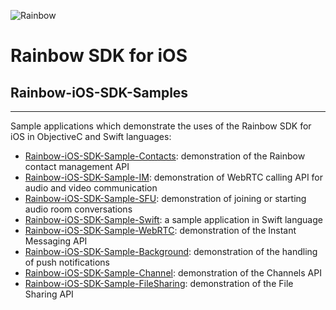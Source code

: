 ![Rainbow](images/logo_rainbow.png)

# Rainbow SDK for iOS
 
## Rainbow-iOS-SDK-Samples
---

Sample applications which demonstrate the uses of the Rainbow SDK for iOS in ObjectiveC and Swift languages:

- [Rainbow-iOS-SDK-Sample-Contacts](https://github.com/Rainbow-CPaaS/Rainbow-iOS-SDK-Samples/tree/master/Rainbow-iOS-SDK-Sample-Contacts): demonstration of the Rainbow contact management API
- [Rainbow-iOS-SDK-Sample-IM](https://github.com/Rainbow-CPaaS/Rainbow-iOS-SDK-Samples/tree/master/Rainbow-iOS-SDK-Sample-IM): demonstration of WebRTC calling API for audio and video communication
- [Rainbow-iOS-SDK-Sample-SFU](https://github.com/Rainbow-CPaaS/Rainbow-iOS-SDK-Samples/tree/master/Rainbow-iOS-SDK-Sample-SFU): demonstration of joining or starting audio room conversations
- [Rainbow-iOS-SDK-Sample-Swift](https://github.com/Rainbow-CPaaS/Rainbow-iOS-SDK-Samples/tree/master/Rainbow-iOS-SDK-Sample-Swift): a sample application in Swift language
- [Rainbow-iOS-SDK-Sample-WebRTC](https://github.com/Rainbow-CPaaS/Rainbow-iOS-SDK-Samples/tree/master/Rainbow-iOS-SDK-Sample-WebRTC): demonstration of the Instant Messaging API
- [Rainbow-iOS-SDK-Sample-Background](https://github.com/Rainbow-CPaaS/Rainbow-iOS-SDK-Samples/tree/master/Rainbow-iOS-SDK-Sample-Background): demonstration of the handling of push notifications
- [Rainbow-iOS-SDK-Sample-Channel](https://github.com/Rainbow-CPaaS/Rainbow-iOS-SDK-Samples/tree/master/Rainbow-iOS-SDK-Sample-Channels): demonstration of the Channels API
- [Rainbow-iOS-SDK-Sample-FileSharing](https://github.com/Rainbow-CPaaS/Rainbow-iOS-SDK-Samples/tree/master/Rainbow-iOS-SDK-Sample-FileSharing): demonstration of the File Sharing API



